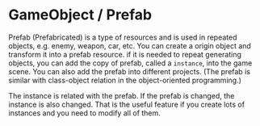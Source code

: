 # GameObject / Prefab



Prefab (Prefabricated) is a type of resources and is used in repeated objects, e.g. enemy, weapon, car, etc. You can create a origin object and transform it into a prefab resource. if it is needed to repeat generating objects, you can add the copy of prefab, called a `instance`, into the game scene. You can also add the prefab into different projects. (The prefab is similar with class-object relation in the object-oriented programming.)



The instance is related with the prefab. If the prefab is changed, the instance is also changed. That is the useful feature if you create lots of instances and you need to modify all of them.

